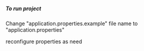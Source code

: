 ##### To run project

Change "application.properties.example" file name to "application.properties"

reconfigure properties as need